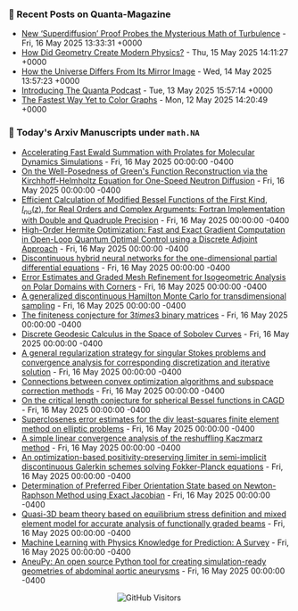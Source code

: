 ### 📝 Recent Posts on Quanta-Magazine
<!-- quanta starts -->
* <a href="https://www.quantamagazine.org/new-superdiffusion-proof-probes-the-mysterious-math-of-turbulence-20250516/">New ‘Superdiffusion’ Proof Probes the Mysterious Math of Turbulence</a> - Fri, 16 May 2025 13:33:31 +0000
* <a href="https://www.quantamagazine.org/how-did-geometry-create-modern-physics-20250515/">How Did Geometry Create Modern Physics?</a> - Thu, 15 May 2025 14:11:27 +0000
* <a href="https://www.quantamagazine.org/how-the-universe-differs-from-its-mirror-image-20250514/">How the Universe Differs From Its Mirror Image</a> - Wed, 14 May 2025 13:57:23 +0000
* <a href="https://www.quantamagazine.org/introducing-the-quanta-podcast-20250513/">Introducing The Quanta Podcast</a> - Tue, 13 May 2025 15:57:14 +0000
* <a href="https://www.quantamagazine.org/the-fastest-way-yet-to-color-graphs-20250512/">The Fastest Way Yet to Color Graphs</a> - Mon, 12 May 2025 14:20:49 +0000
<!-- quanta ends -->


### 📝 Today's Arxiv Manuscripts under ``math.NA``
<!-- arxiv-math-na starts -->
* <a href="https://arxiv.org/abs/2505.09727">Accelerating Fast Ewald Summation with Prolates for Molecular Dynamics Simulations</a> - Fri, 16 May 2025 00:00:00 -0400
* <a href="https://arxiv.org/abs/2505.09766">On the Well-Posedness of Green's Function Reconstruction via the Kirchhoff-Helmholtz Equation for One-Speed Neutron Diffusion</a> - Fri, 16 May 2025 00:00:00 -0400
* <a href="https://arxiv.org/abs/2505.09770">Efficient Calculation of Modified Bessel Functions of the First Kind, $I_{nu} (z)$, for Real Orders and Complex Arguments: Fortran Implementation with Double and Quadruple Precision</a> - Fri, 16 May 2025 00:00:00 -0400
* <a href="https://arxiv.org/abs/2505.09857">High-Order Hermite Optimization: Fast and Exact Gradient Computation in Open-Loop Quantum Optimal Control using a Discrete Adjoint Approach</a> - Fri, 16 May 2025 00:00:00 -0400
* <a href="https://arxiv.org/abs/2505.09911">Discontinuous hybrid neural networks for the one-dimensional partial differential equations</a> - Fri, 16 May 2025 00:00:00 -0400
* <a href="https://arxiv.org/abs/2505.10095">Error Estimates and Graded Mesh Refinement for Isogeometric Analysis on Polar Domains with Corners</a> - Fri, 16 May 2025 00:00:00 -0400
* <a href="https://arxiv.org/abs/2505.10108">A generalized discontinuous Hamilton Monte Carlo for transdimensional sampling</a> - Fri, 16 May 2025 00:00:00 -0400
* <a href="https://arxiv.org/abs/2505.10178">The finiteness conjecture for $3 times 3$ binary matrices</a> - Fri, 16 May 2025 00:00:00 -0400
* <a href="https://arxiv.org/abs/2505.10298">Discrete Geodesic Calculus in the Space of Sobolev Curves</a> - Fri, 16 May 2025 00:00:00 -0400
* <a href="https://arxiv.org/abs/2505.10404">A general regularization strategy for singular Stokes problems and convergence analysis for corresponding discretization and iterative solution</a> - Fri, 16 May 2025 00:00:00 -0400
* <a href="https://arxiv.org/abs/2505.09765">Connections between convex optimization algorithms and subspace correction methods</a> - Fri, 16 May 2025 00:00:00 -0400
* <a href="https://arxiv.org/abs/2505.09964">On the critical length conjecture for spherical Bessel functions in CAGD</a> - Fri, 16 May 2025 00:00:00 -0400
* <a href="https://arxiv.org/abs/2404.04918">Superclosenes error estimates for the div least-squares finite element method on elliptic problems</a> - Fri, 16 May 2025 00:00:00 -0400
* <a href="https://arxiv.org/abs/2410.01140">A simple linear convergence analysis of the reshuffling Kaczmarz method</a> - Fri, 16 May 2025 00:00:00 -0400
* <a href="https://arxiv.org/abs/2410.19143">An optimization-based positivity-preserving limiter in semi-implicit discontinuous Galerkin schemes solving Fokker-Planck equations</a> - Fri, 16 May 2025 00:00:00 -0400
* <a href="https://arxiv.org/abs/2501.02663">Determination of Preferred Fiber Orientation State based on Newton-Raphson Method using Exact Jacobian</a> - Fri, 16 May 2025 00:00:00 -0400
* <a href="https://arxiv.org/abs/2505.09127">Quasi-3D beam theory based on equilibrium stress definition and mixed element model for accurate analysis of functionally graded beams</a> - Fri, 16 May 2025 00:00:00 -0400
* <a href="https://arxiv.org/abs/2408.09840">Machine Learning with Physics Knowledge for Prediction: A Survey</a> - Fri, 16 May 2025 00:00:00 -0400
* <a href="https://arxiv.org/abs/2504.15285">AneuPy: An open source Python tool for creating simulation-ready geometries of abdominal aortic aneurysms</a> - Fri, 16 May 2025 00:00:00 -0400
<!-- arxiv-math-na ends -->

<div align="center">
  
![GitHub Visitors](https://api.visitorbadge.io/api/visitors?path=https%3A%2F%2Fgithub.com%2Flowrank&label=profile%20views&labelColor=%231e1e2e&countColor=%23cba6f7)



</div>

